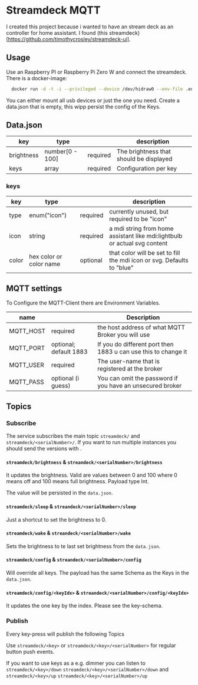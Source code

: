 # Streamdeck MQTT

I created this project because i wanted to have an stream deck as an controller for 
home assistant. I found (this streamdeck)[https://github.com/timothycrosley/streamdeck-ui].


## Usage 

Use an Raspberry PI or Raspberry Pi Zero W and connect the streamdeck.
There is a docker-image:

```sh
  docker run -d -t -i --privileged --device /dev/hidraw0 --env-file .env.streamdeck-mqtt -v ./data.json:/app/data.json streamdeck-mqtt:latest
```

You can either mount all usb devices or just the one you need.
Create a data.json that is empty, this wipp persist the config of the Keys.


## Data.json

| key | type |  | description |
| --- | --- | --- | --- |
| brightness | number[0 - 100] | required | The brightness that should be displayed |
| keys | array | required | Configuration per key |


### keys

| key | type | | description |
| ---| --- |  --- | --- |
| type | enum("icon") | required | currently unused, but required to be "icon" |
| icon | string | required | a mdi string from home assistant like mdi:lightbulb or actual svg content |
| color | hex color or color name | optional | that color will be set to fill the mdi icon or svg. Defaults to "blue" |

## MQTT settings

To Configure the MQTT-Client there are Environment Variables.

|name||Description|
| --- | --- | --- |
| MQTT_HOST | required | the host address of what MQTT Broker you will use |
| MQTT_PORT| optional; default 1883 | If you do different port then 1883 u can use this to change it |
| MQTT_USER | required | The user-name that is registered at the broker |
| MQTT_PASS | optional (i guess) | You can omit the password if you have an unsecured broker |

## Topics

### Subscribe

The service subscribes the main topic `streamdeck/` and `streamdeck/<serialNumber>/`. 
If you want to run multiple instances you should send the versions with <serialNumber>.

#### `streamdeck/brightness` & `streandeck/<serialNumber>/brightness`

It updates the brightness. Valid are values between 0 and 100 where 0 means off and 100 means full brightness.
Payload type Int.

The value will be persisted in the `data.json`. 

#### `streamdeck/sleep` & `streandeck/<serialNumber>/sleep`

Just a shortcut to set the brightness to 0.

#### `streamdeck/wake` & `streandeck/<serialNumber>/wake`

Sets the brightness to te last set brightness from the `data.json`.

#### `streamdeck/config` & `streandeck/<serialNumber>/config`

Will override all keys. The payload has the same Schema as the Keys in the `data.json`.

#### `streamdeck/config/<keyIdx>` & `streandeck/<serialNumber>/config/<keyIdx>`

It updates the one key by the index. Please see the key-schema.

### Publish

Every key-press will publish the following Topics

Use
`streamdeck/<key>` or 
`streamdeck/<key>/<serialNumber>`
for regular button push events.

If you want to use keys as a e.g. dimmer you can listen to
`streamdeck/<key>/down`
`streamdeck/<key>/<serialNumber>/down`
and
`streamdeck/<key>/up`
`streamdeck/<key>/<serialNumber>/up`


